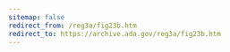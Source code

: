 ```yaml
---
sitemap: false
redirect_from: /reg3a/fig23b.htm
redirect_to: https://archive.ada.gov/reg3a/fig23b.htm
---
```

